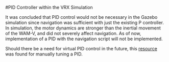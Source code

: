 #PID Controller within the VRX Simulation

It was concluded that PID control would not be necessary in the Gazebo simulation since navigation was sufficient with just the existing P controller. In simulation, the motor dynamics are stronger than the inertial movement of the WAM-V, and did not severely affect navigation. 
As of now, implementation of a PID with the navigation script will not be implemented.


Should there be a need for virtual PID control in the future, this [resource](https://robotics.stackexchange.com/questions/167/what-are-good-strategies-for-tuning-pid-loops)
was found for manually tuning a PID. 
